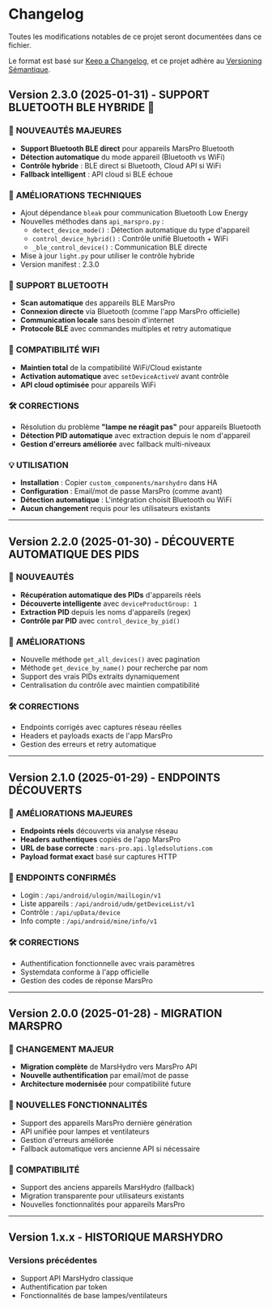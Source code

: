 # Changelog

Toutes les modifications notables de ce projet seront documentées dans ce fichier.

Le format est basé sur [Keep a Changelog](https://keepachangelog.com/fr/1.0.0/),
et ce projet adhère au [Versioning Sémantique](https://semver.org/spec/v2.0.0.html).

## Version 2.3.0 (2025-01-31) - SUPPORT BLUETOOTH BLE HYBRIDE 🔵

### 🎯 **NOUVEAUTÉS MAJEURES**
- **Support Bluetooth BLE direct** pour appareils MarsPro Bluetooth
- **Détection automatique** du mode appareil (Bluetooth vs WiFi)
- **Contrôle hybride** : BLE direct si Bluetooth, Cloud API si WiFi
- **Fallback intelligent** : API cloud si BLE échoue

### 🔧 **AMÉLIORATIONS TECHNIQUES**
- Ajout dépendance `bleak` pour communication Bluetooth Low Energy
- Nouvelles méthodes dans `api_marspro.py` :
  - `detect_device_mode()` : Détection automatique du type d'appareil
  - `control_device_hybrid()` : Contrôle unifié Bluetooth + WiFi
  - `_ble_control_device()` : Communication BLE directe
- Mise à jour `light.py` pour utiliser le contrôle hybride
- Version manifest : 2.3.0

### 🔵 **SUPPORT BLUETOOTH**
- **Scan automatique** des appareils BLE MarsPro
- **Connexion directe** via Bluetooth (comme l'app MarsPro officielle)
- **Communication locale** sans besoin d'internet
- **Protocole BLE** avec commandes multiples et retry automatique

### 📶 **COMPATIBILITÉ WIFI**
- **Maintien total** de la compatibilité WiFi/Cloud existante
- **Activation automatique** avec `setDeviceActiveV` avant contrôle
- **API cloud optimisée** pour appareils WiFi

### 🛠️ **CORRECTIONS**
- Résolution du problème **"lampe ne réagit pas"** pour appareils Bluetooth
- **Détection PID automatique** avec extraction depuis le nom d'appareil
- **Gestion d'erreurs améliorée** avec fallback multi-niveaux

### 💡 **UTILISATION**
- **Installation** : Copier `custom_components/marshydro` dans HA
- **Configuration** : Email/mot de passe MarsPro (comme avant)
- **Détection automatique** : L'intégration choisit Bluetooth ou WiFi
- **Aucun changement** requis pour les utilisateurs existants

---

## Version 2.2.0 (2025-01-30) - DÉCOUVERTE AUTOMATIQUE DES PIDS

### 🎯 **NOUVEAUTÉS**
- **Récupération automatique des PIDs** d'appareils réels
- **Découverte intelligente** avec `deviceProductGroup: 1`
- **Extraction PID** depuis les noms d'appareils (regex)
- **Contrôle par PID** avec `control_device_by_pid()`

### 🔧 **AMÉLIORATIONS**
- Nouvelle méthode `get_all_devices()` avec pagination
- Méthode `get_device_by_name()` pour recherche par nom
- Support des vrais PIDs extraits dynamiquement
- Centralisation du contrôle avec maintien compatibilité

### 🛠️ **CORRECTIONS**
- Endpoints corrigés avec captures réseau réelles
- Headers et payloads exacts de l'app MarsPro
- Gestion des erreurs et retry automatique

---

## Version 2.1.0 (2025-01-29) - ENDPOINTS DÉCOUVERTS

### 🔧 **AMÉLIORATIONS MAJEURES**
- **Endpoints réels** découverts via analyse réseau
- **Headers authentiques** copiés de l'app MarsPro
- **URL de base correcte** : `mars-pro.api.lgledsolutions.com`
- **Payload format exact** basé sur captures HTTP

### 📡 **ENDPOINTS CONFIRMÉS**
- Login : `/api/android/ulogin/mailLogin/v1`
- Liste appareils : `/api/android/udm/getDeviceList/v1`
- Contrôle : `/api/upData/device`
- Info compte : `/api/android/mine/info/v1`

### 🛠️ **CORRECTIONS**
- Authentification fonctionnelle avec vrais paramètres
- Systemdata conforme à l'app officielle
- Gestion des codes de réponse MarsPro

---

## Version 2.0.0 (2025-01-28) - MIGRATION MARSPRO

### 🎯 **CHANGEMENT MAJEUR**
- **Migration complète** de MarsHydro vers MarsPro API
- **Nouvelle authentification** par email/mot de passe
- **Architecture modernisée** pour compatibilité future

### 🔧 **NOUVELLES FONCTIONNALITÉS**
- Support des appareils MarsPro dernière génération
- API unifiée pour lampes et ventilateurs
- Gestion d'erreurs améliorée
- Fallback automatique vers ancienne API si nécessaire

### 📱 **COMPATIBILITÉ**
- Support des anciens appareils MarsHydro (fallback)
- Migration transparente pour utilisateurs existants
- Nouvelles fonctionnalités pour appareils MarsPro

---

## Version 1.x.x - HISTORIQUE MARSHYDRO

### Versions précédentes
- Support API MarsHydro classique
- Authentification par token
- Fonctionnalités de base lampes/ventilateurs
